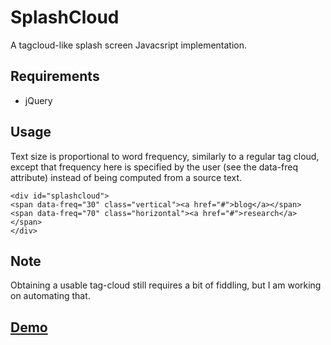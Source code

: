 SplashCloud
===========

A tagcloud-like splash screen Javacsript implementation.

Requirements
------------

  * jQuery

Usage
-----

Text size is proportional to word frequency, similarly to a regular tag cloud, except that frequency here is specified by the user (see the data-freq attribute) instead of being computed from a source text.

    <div id="splashcloud">
    <span data-freq="30" class="vertical"><a href="#">blog</a></span>
    <span data-freq="70" class="horizontal"><a href="#">research</a></span>
    </div>

Note
----

Obtaining a usable tag-cloud still requires a bit of fiddling, but I am working on automating that.

[Demo][1]
--------

[1]: http://hery.ratsimihah.com/cloud
